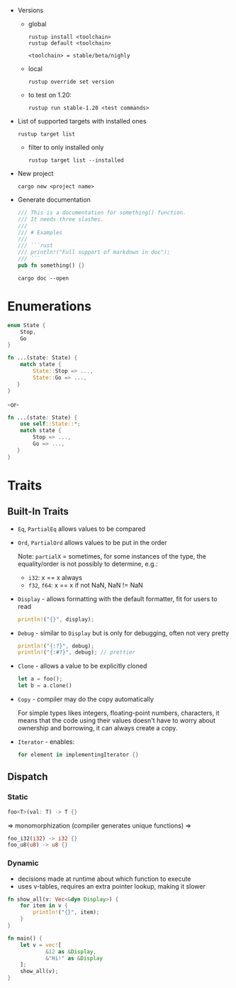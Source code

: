 - Versions

  - global
    ```
    rustup install <toolchain>
    rustup default <toolchain>

    <toolchain> = stable/beta/nighly
    ```

  - local
    ```
    rustup override set version
    ```
    
  - to test on 1.20:
    ```
    rustup run stable-1.20 <test commands>
    ```
    
- List of supported targets with installed ones
  ```
  rustup target list
  ```
  
  - filter to only installed only
    ```
    rustup target list --installed
    ```
    
- New project
  ```
  cargo new <project name>
  ```
  
- Generate documentation
  ```rust
  /// This is a documentation for something() function.
  /// It needs three slashes.
  ///
  /// # Examples
  /// 
  /// ```rust
  /// println!("Full support of markdown in doc");
  /// ```
  pub fn something() {}
  ```

  ```
  cargo doc --open
  ```

Enumerations
============
```rust
enum State {
    Stop,
    Go
}
```
```rust
fn ...(state: State) {
    match state {
        State::Stop => ...,
        State::Go => ...,
   }
}
```
-or-
```rust
fn ...(state: State) {
    use self::State::*;
    match state {
        Stop => ...,
        Go => ...,
   }
}
```

Traits
======

Built-In Traits
---------------
- `Eq`, `PartialEq` allows values to be compared
- `Ord`, `PartialOrd` allows values to be put in the order

   Note: `partialX` = sometimes, for some instances of the type, the equality/order is not possibly to determine, e.g.:
  
    - `i32`: x == x always
    - `f32`, `f64`: x == x if not NaN, NaN != NaN
 
- `Display` - allows formatting with the default formatter, fit for users to read
  ```rust
  println!("{}", display);
  ```    
- `Debug` - similar to `Display` but is only for debugging, often not very pretty
  ```rust
  println!("{:?}", debug);
  println!("{:#?}", debug); // prettier
  ```

- `Clone` - allows a value to be explicitly cloned
  ```rust
  let a = foo();
  let b = a.clone()
  ```
- `Copy` - compiler may do the copy automatically
  
  For simple types likes integers, floating-point numbers, characters, it means that the code using their values doesn't have to worry about ownership and borrowing, it can always create a copy.

- `Iterator` - enables:
  ```rust
  for element in implementingIterator {}
  ```

Dispatch
--------
### Static

```rust
foo<T>(val: T) -> T {}
```
=> monomorphization (compiler generates unique functions) =>
```rust
foo_i32(i32) -> i32 {}
foo_u8(u8) -> u8 {}
```

### Dynamic
- decisions made at runtime about which function to execute
- uses v-tables, requires an extra pointer lookup, making it slower  

```rust
fn show_all(v: Vec<&dyn Display>) {
    for item in v {
        println!("{}", item);
    }
}

fn main() {
    let v = vec![
		    &12 as &Display,
		    &"Hi!" as &Display
    ];
    show_all(v);
}
```
